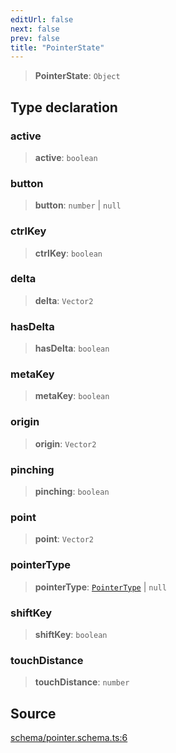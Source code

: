 ```yaml
---
editUrl: false
next: false
prev: false
title: "PointerState"
---
```


> **PointerState**: `Object`

## Type declaration

### active

> **active**: `boolean`

### button

> **button**: `number` \| `null`

### ctrlKey

> **ctrlKey**: `boolean`

### delta

> **delta**: `Vector2`

### hasDelta

> **hasDelta**: `boolean`

### metaKey

> **metaKey**: `boolean`

### origin

> **origin**: `Vector2`

### pinching

> **pinching**: `boolean`

### point

> **point**: `Vector2`

### pointerType

> **pointerType**: [`PointerType`](PointerType.md) \| `null`

### shiftKey

> **shiftKey**: `boolean`

### touchDistance

> **touchDistance**: `number`

## Source

[schema/pointer.schema.ts:6](https://github.com/nodenogg-in/alpha-p2p/blob/abd15ac8ea05df755d6048ca2d2de6e86911127a/packages/infinitykit/src/schema/pointer.schema.ts#L6)
